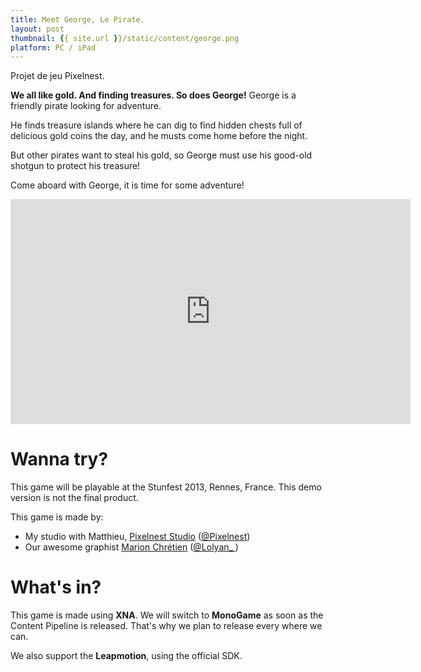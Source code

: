 ```yaml
---
title: Meet George, Le Pirate.
layout: post
thumbnail: {{ site.url }}/static/content/george.png
platform: PC / iPad
---
```


Projet de jeu Pixelnest.

**We all like gold. And finding treasures. So does George!**
George is a friendly pirate looking for adventure. 

He finds treasure islands where he can dig to find hidden chests full of delicious gold coins the day, and he musts come home before the night.

But other pirates want to steal his gold, so George must use his good-old shotgun to protect his treasure!

Come aboard with George, it is time for some adventure!

<iframe width="640" height="360" src="http://www.youtube.com/embed/xBU0OXjJko4" frameborder="0" allowfullscreen></iframe>

# Wanna try?

This game will be playable at the Stunfest 2013, Rennes, France. This demo version is not the final product.

This game is made by:

- My studio with Matthieu, [Pixelnest Studio](http://pixelnest.io) ([@Pixelnest](http://twitter.com/Pixelnest))
- Our awesome graphist [Marion Chrétien](http://www.miroir-enchanté.com/) ([@Lolyan_ ](http://twitter.com/Lolyan_))

# What's in?

This game is made using **XNA**. We will switch to **MonoGame** as soon as the Content Pipeline is released. That's why we plan to release every where we can.

We also support the **Leapmotion**, using the official SDK.
